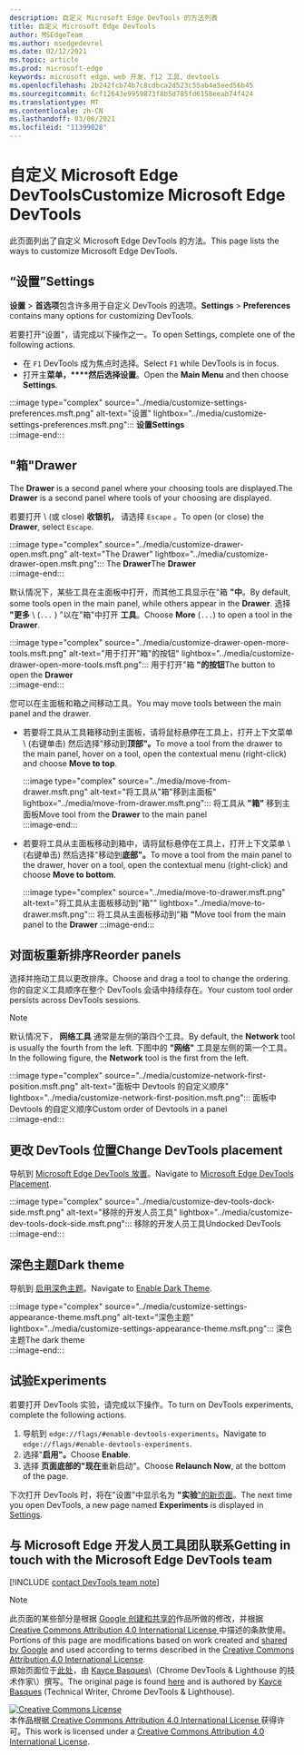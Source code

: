 ```yaml
---
description: 自定义 Microsoft Edge DevTools 的方法列表
title: 自定义 Microsoft Edge DevTools
author: MSEdgeTeam
ms.author: msedgedevrel
ms.date: 02/12/2021
ms.topic: article
ms.prod: microsoft-edge
keywords: microsoft edge、web 开发、f12 工具、devtools
ms.openlocfilehash: 2b242fcb74b7c8cdbca2d523c55ab4e5eed56b45
ms.sourcegitcommit: 6cf12643e9959873f8b5d785fd6158eeab74f424
ms.translationtype: MT
ms.contentlocale: zh-CN
ms.lasthandoff: 03/06/2021
ms.locfileid: "11399028"
---
```

<!-- Copyright Kayce Basques 

   Licensed under the Apache License, Version 2.0 (the "License");
   you may not use this file except in compliance with the License.
   You may obtain a copy of the License at

       https://www.apache.org/licenses/LICENSE-2.0

   Unless required by applicable law or agreed to in writing, software
   distributed under the License is distributed on an "AS IS" BASIS,
   WITHOUT WARRANTIES OR CONDITIONS OF ANY KIND, either express or implied.
   See the License for the specific language governing permissions and
   limitations under the License.  -->

# <a name="customize-microsoft-edge-devtools"></a><span data-ttu-id="6356f-104">自定义 Microsoft Edge DevTools</span><span class="sxs-lookup"><span data-stu-id="6356f-104">Customize Microsoft Edge DevTools</span></span>  

<span data-ttu-id="6356f-105">此页面列出了自定义 Microsoft Edge DevTools 的方法。</span><span class="sxs-lookup"><span data-stu-id="6356f-105">This page lists the ways to customize Microsoft Edge DevTools.</span></span>  

## <a name="settings"></a><span data-ttu-id="6356f-106">“设置”</span><span class="sxs-lookup"><span data-stu-id="6356f-106">Settings</span></span>  

<span data-ttu-id="6356f-107">**设置**  > **首选项**包含许多用于自定义 DevTools 的选项。</span><span class="sxs-lookup"><span data-stu-id="6356f-107">**Settings** > **Preferences** contains many options for customizing DevTools.</span></span>  

<span data-ttu-id="6356f-108">若要打开"设置"，请完成以下操作之一。</span><span class="sxs-lookup"><span data-stu-id="6356f-108">To open Settings, complete one of the following actions.</span></span>  

*   <span data-ttu-id="6356f-109">在 `F1` DevTools 成为焦点时选择。</span><span class="sxs-lookup"><span data-stu-id="6356f-109">Select `F1` while DevTools is in focus.</span></span>  
*   <span data-ttu-id="6356f-110">打开主**菜单，\*\*\*\*然后选择设置**。</span><span class="sxs-lookup"><span data-stu-id="6356f-110">Open the **Main Menu** and then choose **Settings**.</span></span>  
    
:::image type="complex" source="../media/customize-settings-preferences.msft.png" alt-text="设置" lightbox="../media/customize-settings-preferences.msft.png":::
   **<span data-ttu-id="6356f-112">设置</span><span class="sxs-lookup"><span data-stu-id="6356f-112">Settings</span></span>**  
:::image-end:::  

## <a name="drawer"></a><span data-ttu-id="6356f-113">"箱"</span><span class="sxs-lookup"><span data-stu-id="6356f-113">Drawer</span></span>  

<span data-ttu-id="6356f-114">The **Drawer** is a second panel where your choosing tools are displayed.</span><span class="sxs-lookup"><span data-stu-id="6356f-114">The **Drawer** is a second panel where tools of your choosing are displayed.</span></span>  

<span data-ttu-id="6356f-115">若要打开 \ (或 close\) **收银机，** 请选择 `Escape` 。</span><span class="sxs-lookup"><span data-stu-id="6356f-115">To open \(or close\) the **Drawer**, select `Escape`.</span></span>  

:::image type="complex" source="../media/customize-drawer-open.msft.png" alt-text="The Drawer" lightbox="../media/customize-drawer-open.msft.png":::
   <span data-ttu-id="6356f-117">The **Drawer**</span><span class="sxs-lookup"><span data-stu-id="6356f-117">The **Drawer**</span></span>  
:::image-end:::  

<span data-ttu-id="6356f-118">默认情况下，某些工具在主面板中打开，而其他工具显示在"箱 **"中**。</span><span class="sxs-lookup"><span data-stu-id="6356f-118">By default, some tools open in the main panel, while others appear in the **Drawer**.</span></span>  <span data-ttu-id="6356f-119">选择 **"更多** \ (`...` \) "以在"箱"中打开 **工具**。</span><span class="sxs-lookup"><span data-stu-id="6356f-119">Choose **More** \(`...`\) to open a tool in the **Drawer**.</span></span>  

:::image type="complex" source="../media/customize-drawer-open-more-tools.msft.png" alt-text="用于打开"箱"的按钮" lightbox="../media/customize-drawer-open-more-tools.msft.png":::
   <span data-ttu-id="6356f-121">用于打开"箱 **"的按钮**</span><span class="sxs-lookup"><span data-stu-id="6356f-121">The button to open the **Drawer**</span></span>  
:::image-end:::  

<span data-ttu-id="6356f-122">您可以在主面板和箱之间移动工具。</span><span class="sxs-lookup"><span data-stu-id="6356f-122">You may move tools between the main panel and the drawer.</span></span>  

*   <span data-ttu-id="6356f-123">若要将工具从工具箱移动到主面板，请将鼠标悬停在工具上，打开上下文菜单 \ (右键单击\) 然后选择"移动到**顶部"。**</span><span class="sxs-lookup"><span data-stu-id="6356f-123">To move a tool from the drawer to the main panel, hover on a tool, open the contextual menu \(right-click\) and choose **Move to top**.</span></span>  
    
    :::image type="complex" source="../media/move-from-drawer.msft.png" alt-text="将工具从"箱"移到主面板" lightbox="../media/move-from-drawer.msft.png":::
       <span data-ttu-id="6356f-125">将工具从 **"箱"** 移到主面板</span><span class="sxs-lookup"><span data-stu-id="6356f-125">Move tool from the **Drawer** to the main panel</span></span>  
    :::image-end:::  
    
*   <span data-ttu-id="6356f-126">若要将工具从主面板移动到箱中，请将鼠标悬停在工具上，打开上下文菜单 \ (右键单击\) 然后选择"移动到**底部"。**</span><span class="sxs-lookup"><span data-stu-id="6356f-126">To move a tool from the main panel to the drawer, hover on a tool, open the contextual menu \(right-click\) and choose **Move to bottom**.</span></span>  
    
    :::image type="complex" source="../media/move-to-drawer.msft.png" alt-text="将工具从主面板移动到"箱"" lightbox="../media/move-to-drawer.msft.png":::
       <span data-ttu-id="6356f-128">将工具从主面板移动到"箱 **"**</span><span class="sxs-lookup"><span data-stu-id="6356f-128">Move tool from the main panel to the **Drawer**</span></span>
    :::image-end:::  
    

## <a name="reorder-panels"></a><span data-ttu-id="6356f-129">对面板重新排序</span><span class="sxs-lookup"><span data-stu-id="6356f-129">Reorder panels</span></span>  

<span data-ttu-id="6356f-130">选择并拖动工具以更改排序。</span><span class="sxs-lookup"><span data-stu-id="6356f-130">Choose and drag a tool to change the ordering.</span></span>  <span data-ttu-id="6356f-131">你的自定义工具顺序在整个 DevTools 会话中持续存在。</span><span class="sxs-lookup"><span data-stu-id="6356f-131">Your custom tool order persists across DevTools sessions.</span></span>  

> [!NOTE]
> <span data-ttu-id="6356f-132">默认情况下， **网络工具** 通常是左侧的第四个工具。</span><span class="sxs-lookup"><span data-stu-id="6356f-132">By default, the **Network** tool is usually the fourth from the left.</span></span>  <span data-ttu-id="6356f-133">下图中的 **"网络"** 工具是左侧的第一个工具。</span><span class="sxs-lookup"><span data-stu-id="6356f-133">In the following figure, the **Network** tool is the first from the left.</span></span>  

:::image type="complex" source="../media/customize-network-first-position.msft.png" alt-text="面板中 Devtools 的自定义顺序" lightbox="../media/customize-network-first-position.msft.png":::
   <span data-ttu-id="6356f-135">面板中 Devtools 的自定义顺序</span><span class="sxs-lookup"><span data-stu-id="6356f-135">Custom order of Devtools in a panel</span></span>  
:::image-end:::  

## <a name="change-devtools-placement"></a><span data-ttu-id="6356f-136">更改 DevTools 位置</span><span class="sxs-lookup"><span data-stu-id="6356f-136">Change DevTools placement</span></span>  

<span data-ttu-id="6356f-137">导航到 [Microsoft Edge DevTools 放置][DevToolsPlacement]。</span><span class="sxs-lookup"><span data-stu-id="6356f-137">Navigate to [Microsoft Edge DevTools Placement][DevToolsPlacement].</span></span>  

:::image type="complex" source="../media/customize-dev-tools-dock-side.msft.png" alt-text="移除的开发人员工具" lightbox="../media/customize-dev-tools-dock-side.msft.png":::
   <span data-ttu-id="6356f-139">移除的开发人员工具</span><span class="sxs-lookup"><span data-stu-id="6356f-139">Undocked DevTools</span></span>  
:::image-end:::  

## <a name="dark-theme"></a><span data-ttu-id="6356f-140">深色主题</span><span class="sxs-lookup"><span data-stu-id="6356f-140">Dark theme</span></span>  

<span data-ttu-id="6356f-141">导航到 [启用深色主题][DarkTheme]。</span><span class="sxs-lookup"><span data-stu-id="6356f-141">Navigate to [Enable Dark Theme][DarkTheme].</span></span>  

:::image type="complex" source="../media/customize-settings-appearance-theme.msft.png" alt-text="深色主题" lightbox="../media/customize-settings-appearance-theme.msft.png":::
   <span data-ttu-id="6356f-143">深色主题</span><span class="sxs-lookup"><span data-stu-id="6356f-143">The dark theme</span></span>  
:::image-end:::  

## <a name="experiments"></a><span data-ttu-id="6356f-144">试验</span><span class="sxs-lookup"><span data-stu-id="6356f-144">Experiments</span></span>  

<span data-ttu-id="6356f-145">若要打开 DevTools 实验，请完成以下操作。</span><span class="sxs-lookup"><span data-stu-id="6356f-145">To turn on DevTools experiments, complete the following actions.</span></span>  

1.  <span data-ttu-id="6356f-146">导航到 `edge://flags/#enable-devtools-experiments`。</span><span class="sxs-lookup"><span data-stu-id="6356f-146">Navigate to `edge://flags/#enable-devtools-experiments`.</span></span>  
1.  <span data-ttu-id="6356f-147">选择"**启用"。**</span><span class="sxs-lookup"><span data-stu-id="6356f-147">Choose **Enable**.</span></span>  
1.  <span data-ttu-id="6356f-148">选择 **页面底部的"现在**重新启动"。</span><span class="sxs-lookup"><span data-stu-id="6356f-148">Choose **Relaunch Now**, at the bottom of the page.</span></span>  

<span data-ttu-id="6356f-149">下次打开 DevTools 时，将在"设置"中显示名为 **"实验**["的新页面](#settings)。</span><span class="sxs-lookup"><span data-stu-id="6356f-149">The next time you open DevTools, a new page named **Experiments** is displayed in [Settings](#settings).</span></span>  

## <a name="getting-in-touch-with-the-microsoft-edge-devtools-team"></a><span data-ttu-id="6356f-150">与 Microsoft Edge 开发人员工具团队联系</span><span class="sxs-lookup"><span data-stu-id="6356f-150">Getting in touch with the Microsoft Edge DevTools team</span></span>  

[!INCLUDE [contact DevTools team note](../includes/contact-devtools-team-note.md)]  

<!-- image links -->  

[ImageMoreIcon]: ../media/more-icon.msft.png  

<!-- links -->  

[DevToolsPlacement]: ./placement.md "更改 Microsoft Edge DevTools 放置 | Microsoft Docs"  
[DarkTheme]: ./dark-theme.md "在 Microsoft Edge 开发人员工具中启用深色|Microsoft Docs"  

> [!NOTE]
> <span data-ttu-id="6356f-153">此页面的某些部分是根据 [Google 创建和共享的][GoogleSitePolicies]作品所做的修改，并根据[ Creative Commons Attribution 4.0 International License ][CCA4IL]中描述的条款使用。</span><span class="sxs-lookup"><span data-stu-id="6356f-153">Portions of this page are modifications based on work created and [shared by Google][GoogleSitePolicies] and used according to terms described in the [Creative Commons Attribution 4.0 International License][CCA4IL].</span></span>  
> <span data-ttu-id="6356f-154">原始页面位于[此处](https://developers.google.com/web/tools/chrome-devtools/customize/index)，由 [Kayce Basques][KayceBasques]\（Chrome DevTools \& Lighthouse 的技术作家\）撰写。</span><span class="sxs-lookup"><span data-stu-id="6356f-154">The original page is found [here](https://developers.google.com/web/tools/chrome-devtools/customize/index) and is authored by [Kayce Basques][KayceBasques] \(Technical Writer, Chrome DevTools \& Lighthouse\).</span></span>  

[![Creative Commons License][CCby4Image]][CCA4IL]  
<span data-ttu-id="6356f-156">本作品根据[ Creative Commons Attribution 4.0 International License ][CCA4IL]获得许可。</span><span class="sxs-lookup"><span data-stu-id="6356f-156">This work is licensed under a [Creative Commons Attribution 4.0 International License][CCA4IL].</span></span>  

[CCA4IL]: https://creativecommons.org/licenses/by/4.0  
[CCby4Image]: https://i.creativecommons.org/l/by/4.0/88x31.png  
[GoogleSitePolicies]: https://developers.google.com/terms/site-policies  
[KayceBasques]: https://developers.google.com/web/resources/contributors/kaycebasques  
